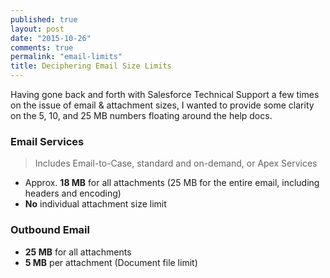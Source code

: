 ```yaml
---
published: true
layout: post
date: "2015-10-26"
comments: true
permalink: "email-limits"
title: Deciphering Email Size Limits
---
```






Having gone back and forth with Salesforce Technical Support a few times on the issue of email & attachment sizes, I wanted to provide some clarity on the 5, 10, and 25 MB numbers floating around the help docs. 

### Email Services
> Includes Email-to-Case, standard and on-demand, or Apex Services

- Approx. **18 MB** for all attachments (25 MB for the entire email, including headers and encoding)
- **No** individual attachment size limit

### Outbound Email
- **25 MB** for all attachments
- **5 MB** per attachment (Document file limit)

